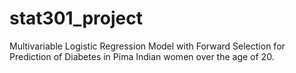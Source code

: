 # stat301_project

Multivariable Logistic Regression Model with Forward Selection for Prediction of Diabetes in Pima Indian women over the age of 20. 
